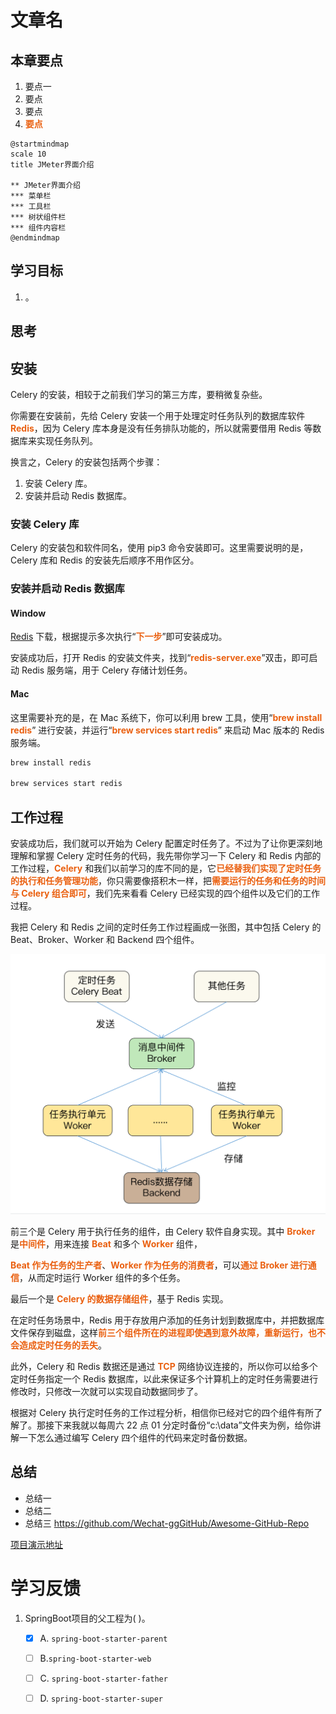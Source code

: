 # 文章名
## 本章要点
1. 要点一
1. 要点
1. 要点
1. **要点**

```plantuml
@startmindmap
scale 10
title JMeter界面介绍

** JMeter界面介绍
*** 菜单栏
*** 工具栏
*** 树状组件栏
*** 组件内容栏
@endmindmap
```

## 学习目标

1. 。


## 思考

## 安装

Celery 的安装，相较于之前我们学习的第三方库，要稍微复杂些。

你需要在安装前，先给 Celery 安装一个用于处理定时任务队列的数据库软件 **Redis**，因为 Celery 库本身是没有任务排队功能的，所以就需要借用 Redis 等数据库来实现任务队列。


换言之，Celery 的安装包括两个步骤：

1. 安装 Celery 库。
2. 安装并启动 Redis 数据库。

### 安装 Celery 库

Celery 的安装包和软件同名，使用 pip3 命令安装即可。这里需要说明的是，Celery 库和 Redis 的安装先后顺序不用作区分。



### 安装并启动 Redis 数据库

#### Window

[Redis](https://github.com/MicrosoftArchive/redis/releases) 下载，根据提示多次执行“**下一步**”即可安装成功。

安装成功后，打开 Redis 的安装文件夹，找到“**redis-server.exe**”双击，即可启动 Redis 服务端，用于 Celery 存储计划任务。

#### Mac

这里需要补充的是，在 Mac 系统下，你可以利用 brew 工具，使用“**brew install redis**” 进行安装，并运行“**brew services start redis**” 来启动 Mac 版本的 Redis 服务端。

```bash
brew install redis

brew services start redis
```

## 工作过程

安装成功后，我们就可以开始为 Celery 配置定时任务了。不过为了让你更深刻地理解和掌握 Celery 定时任务的代码，我先带你学习一下 Celery 和 Redis 内部的工作过程，**Celery** 和我们以前学习的库不同的是，它**已经替我们实现了定时任务的执行和任务管理功能**，你只需要像搭积木一样，把**需要运行的任务和任务的时间与 Celery 组合即可**，我们先来看看 Celery 已经实现的四个组件以及它们的工作过程。


我把 Celery 和 Redis 之间的定时任务工作过程画成一张图，其中包括 Celery 的 Beat、Broker、Worker 和 Backend 四个组件。

![](assets/20230614162600.png)


前三个是 Celery 用于执行任务的组件，由 Celery 软件自身实现。其中 **Broker** 是**中间件**，用来连接 **Beat** 和多个 **Worker** 组件，

**Beat 作为任务的生产者**、**Worker 作为任务的消费者**，可以**通过 Broker 进行通信**，从而定时运行 Worker 组件的多个任务。


最后一个是 **Celery 的数据存储组件**，基于 Redis 实现。

在定时任务场景中，Redis 用于存放用户添加的任务计划到数据库中，并把数据库文件保存到磁盘，这样**前三个组件所在的进程即使遇到意外故障，重新运行，也不会造成定时任务的丢失**。



此外，Celery 和 Redis 数据还是通过 **TCP** 网络协议连接的，所以你可以给多个定时任务指定一个 Redis 数据库，以此来保证多个计算机上的定时任务需要进行修改时，只修改一次就可以实现自动数据同步了。



根据对 Celery 执行定时任务的工作过程分析，相信你已经对它的四个组件有所了解了。那接下来我就以每周六 22 点 01 分定时备份“c:\data”文件夹为例，给你讲解一下怎么通过编写 Celery 四个组件的代码来定时备份数据。


## 总结
- 总结一
- 总结二
- 总结三
https://github.com/Wechat-ggGitHub/Awesome-GitHub-Repo

[项目演示地址](https://github.com/testeru-pro/junit5-demo/tree/main/junit5-basic)


# 学习反馈

1. SpringBoot项目的父工程为( )。

   - [x] A. `spring-boot-starter-parent`
   - [ ] B.`spring-boot-starter-web`
   - [ ] C. `spring-boot-starter-father`
   - [ ] D. `spring-boot-starter-super`


<style>
  strong {
    color: #ea6010;
    font-weight: bolder;
  }
  .reveal blockquote {
    font-style: unset;
  }
</style>


